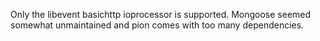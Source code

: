 Only the libevent basichttp ioprocessor is supported. Mongoose seemed somewhat
unmaintained and pion comes with too many dependencies.